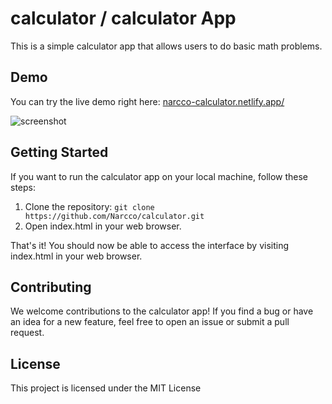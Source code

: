 # calculator / calculator App

This is a simple calculator app that allows users to do basic math problems.

## Demo

You can try the live demo right here: [narcco-calculator.netlify.app/](https://narcco-calculator.netlify.app/)

![screenshot](https://cdn.discordapp.com/attachments/1030155603303219353/1095527301506150490/image.png)

## Getting Started

If you want to run the calculator app on your local machine, follow these steps:

1. Clone the repository: `git clone https://github.com/Narcco/calculator.git`
2. Open index.html in your web browser.

That's it! You should now be able to access the interface by visiting index.html in your web browser.

## Contributing

We welcome contributions to the calculator app! If you find a bug or have an idea for a new feature, feel free to open an issue or submit a pull request. 

## License

This project is licensed under the MIT License
